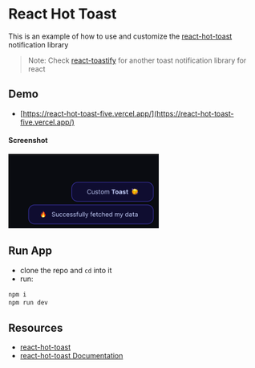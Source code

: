 # React Hot Toast

This is an example of how to use and customize the [react-hot-toast](https://react-hot-toast.com/) notification library

> Note: Check [react-toastify](https://github.com/emanuelefavero/react-toastify) for another toast notification library for react

## Demo

- [https://react-hot-toast-five.vercel.app/](https://react-hot-toast-five.vercel.app/)

#### Screenshot

<img src="screenshot.png" alt="screenshot" width="300">

## Run App

- clone the repo and `cd` into it
- run:

```bash
npm i
npm run dev
```

## Resources

- [react-hot-toast](https://react-hot-toast.com/)
- [react-hot-toast Documentation](https://react-hot-toast.com/docs)
